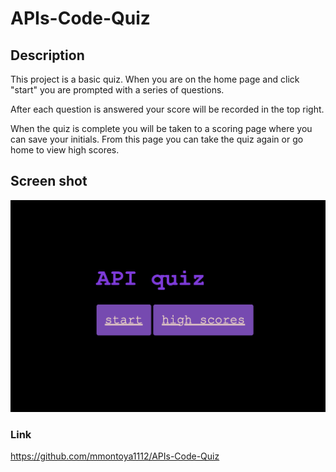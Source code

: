 # APIs-Code-Quiz

## Description

This project is a basic quiz. When you are on the home page and click "start" you are prompted with a series of questions. 

After each question is answered your score will be recorded in the top right.

When the quiz is complete you will be taken to a scoring page where you can save your initials. From this page you can take the quiz again or go home to view high scores.

## Screen shot

![](image/screenshot.png)

### Link

https://github.com/mmontoya1112/APIs-Code-Quiz
